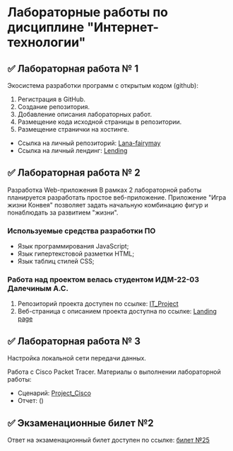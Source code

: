 # Лабораторные работы по дисциплине "Интернет-технологии"

## ✅ Лабораторная работа № 1

Экосистема разработки программ с открытым кодом (github): 
1. Регистрация в GitHub.
2. Создание репозитория.
3. Добавление описания лабораторных работ.
4. Размещение кода исходной страницы в репозитории.
5. Размещение странички на хостинге.

* Ссылка на личный репозиторий: [Lana-fairymay](https://github.com/lana-fairymay/INET-Labs-Works)
* Ссылка на личный лендинг: [Lending](https://lana-fairymay.github.io/INET-Labs-Works/)

## ✅ Лабораторная работа № 2
Разработка Web-приложения
В рамках 2 лабораторной работы планируется разработать простое веб-приложение.
Приложение "Игра жизни Конвея" позволяет задать начальную комбинацию фигур и понаблюдать за развитием "жизни".

### Используемые средства разработки ПО

   + Язык программирования JavaScript;
   + Язык гипертекстовой разметки HTML;
   + Язык таблиц стилей CSS;

### Работа над проектом велась студентом ИДМ-22-03 Далечиным А.С.
1. Репозиторий проекта доступен по ссылке: [IT_Project]()
2. Веб-страница с описанием проекта доступна по ссылке: [Landing page]()

## ✅ Лабораторная работа № 3
Настройка локальной сети передачи данных.

Работа с Сisco Packet Tracer.
Материалы о выполнении лабораторной работы:
* Сценарий: [Project_Cisco]()
* Отчет: ()

## ✅ Экзаменационные билет №2

Ответ на экзаменационный билет доступен по ссылке:
[билет №25](https://github.com/stankin/inet-2022/wiki/exam25)

